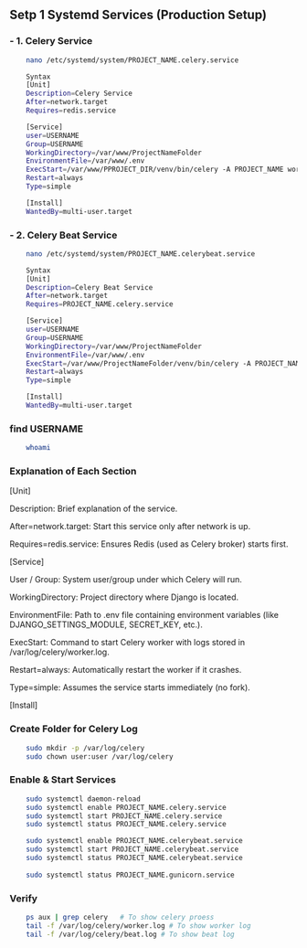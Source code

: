 ## Setp 1 Systemd Services (Production Setup)

### - 1. Celery Service
```sh
    nano /etc/systemd/system/PROJECT_NAME.celery.service
```

```sh
    Syntax
    [Unit]
    Description=Celery Service
    After=network.target
    Requires=redis.service

    [Service]
    user=USERNAME
    Group=USERNAME   
    WorkingDirectory=/var/www/ProjectNameFolder
    EnvironmentFile=/var/www/.env
    ExecStart=/var/www/PPROJECT_DIR/venv/bin/celery -A PROJECT_NAME worker --loglevel=info --logfile=/var/log/celery/
    Restart=always
    Type=simple

    [Install]
    WantedBy=multi-user.target

```
### - 2. Celery Beat Service
```sh
    nano /etc/systemd/system/PROJECT_NAME.celerybeat.service
```
```sh
    Syntax
    [Unit]
    Description=Celery Beat Service
    After=network.target
    Requires=PROJECT_NAME.celery.service

    [Service]
    user=USERNAME
    Group=USERNAME   
    WorkingDirectory=/var/www/ProjectNameFolder
    EnvironmentFile=/var/www/.env
    ExecStart=/var/www/ProjectNameFolder/venv/bin/celery -A PROJECT_NAME beat --loglevel=info --scheduler django_celery_beat.schedulers:DatabaseScheduler --logfile=/var/log/celery/beat.log
    Restart=always
    Type=simple

    [Install]
    WantedBy=multi-user.target

```
### find USERNAME 
```sh 
    whoami
```
### Explanation of Each Section
[Unit]

Description: Brief explanation of the service.

After=network.target: Start this service only after network is up.

Requires=redis.service: Ensures Redis (used as Celery broker) starts first.

[Service]

User / Group: System user/group under which Celery will run.

WorkingDirectory: Project directory where Django is located.

EnvironmentFile: Path to .env file containing environment variables (like DJANGO_SETTINGS_MODULE, SECRET_KEY, etc.).

ExecStart: Command to start Celery worker with logs stored in /var/log/celery/worker.log.

Restart=always: Automatically restart the worker if it crashes.

Type=simple: Assumes the service starts immediately (no fork).

[Install]

###  Create Folder for Celery Log
```sh
    sudo mkdir -p /var/log/celery
    sudo chown user:user /var/log/celery

```

### Enable & Start Services
```sh
    sudo systemctl daemon-reload
    sudo systemctl enable PROJECT_NAME.celery.service
    sudo systemctl start PROJECT_NAME.celery.service
    sudo systemctl status PROJECT_NAME.celery.service

    sudo systemctl enable PROJECT_NAME.celerybeat.service
    sudo systemctl start PROJECT_NAME.celerybeat.service
    sudo systemctl status PROJECT_NAME.celerybeat.service
    
    sudo systemctl status PROJECT_NAME.gunicorn.service


```
### Verify 
```sh
    ps aux | grep celery   # To show celery proess
    tail -f /var/log/celery/worker.log # To show worker log
    tail -f /var/log/celery/beat.log # To show beat log
```